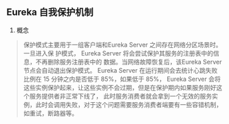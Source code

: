 ## Eureka 自我保护机制
1. 概念
> 保护模式主要用于一组客户端和Eureka Server 之间存在网络分区场景时。一旦进入保
护模式， Eureka Server 将会尝试保护其服务的注册表中的信息，不再删除服务注册表中的
数据。当网络故障恢复后，该Eureka Server 节点会自动退出保护模式。
> Eureka Server 在运行期间会去统计心跳失败比例在 15 分钟之内是否低于 85%，如果低于 85%，
Eureka Server 会将这些实例保护起来，让这些实例不会过期，但是在保护期内如果服务刚好这个服务提供者非正常下线了，
此时服务消费者就会拿到一个无效的服务实例，此时会调用失败，对于这个问题需要服务消费者端要有一些容错机制，如重试，断路器等。